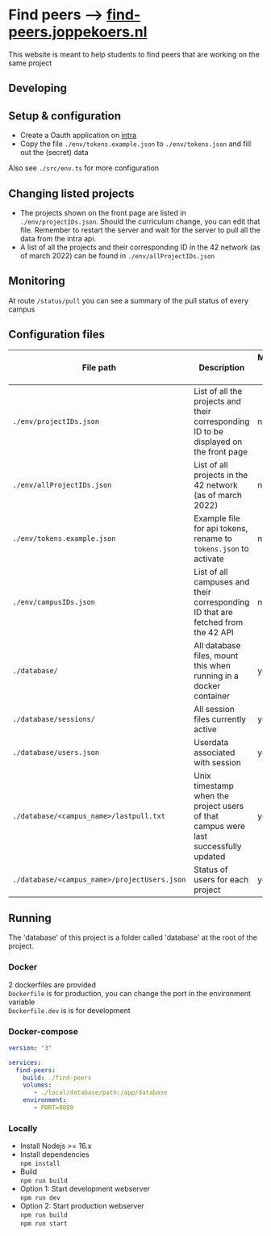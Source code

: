 # Find peers --> [find-peers.joppekoers.nl](https://find-peers.joppekoers.nl)

This website is meant to help students to find peers that are working on the same project

## Developing
## Setup & configuration
- Create a Oauth application on [intra](https://profile.intra.42.fr/oauth/applications)
- Copy the file `./env/tokens.example.json` to `./env/tokens.json` and fill out the (secret) data

Also see `./src/env.ts` for more configuration

## Changing listed projects
- The projects shown on the front page are listed in `./env/projectIDs.json`. Should the curriculum change, you can edit that file. Remember to restart the server and wait for the server to pull all the data from the intra api.
- A list of all the projects and their corresponding ID in the 42 network (as of march 2022) can be found in `./env/allProjectIDs.json`

## Monitoring
At route `/status/pull` you can see a summary of the pull status of every campus

## Configuration files
| File path                                    | Description                                                                           | Managed by server |
|----------------------------------------------|---------------------------------------------------------------------------------------|-------------------|
| `./env/projectIDs.json`                      | List of all the projects and their corresponding ID to be displayed on the front page | no                |
| `./env/allProjectIDs.json`                   | List of all projects in the 42 network (as of march 2022)                             | no                |
| `./env/tokens.example.json`                  | Example file for api tokens, rename to `tokens.json` to activate                      | no                |
| `./env/campusIDs.json`                       | List of all campuses and their corresponding ID that are fetched from the 42 API      | no                |
| `./database/`                                | All database files, mount this when running in a docker container                     | yes               |
| `./database/sessions/`                       | All session files currently active                                                    | yes               |
| `./database/users.json`                      | Userdata associated with session                                                      | yes               |
| `./database/<campus_name>/lastpull.txt`      | Unix timestamp when the project users of that campus were last successfully updated   | yes               |
| `./database/<campus_name>/projectUsers.json` | Status of users for each project                                                      | yes               |

## Running
The 'database' of this project is a folder called 'database' at the root of the project.
### Docker
2 dockerfiles are provided\
`Dockerfile` is for production, you can change the port in the environment variable\
`Dockerfile.dev` is is for development
### Docker-compose
```yaml
version: "3"

services:
  find-peers:
    build: ./find-peers
    volumes:
       - ./local/database/path:/app/database
    environment:
       - PORT=8080
```

### Locally
- Install Nodejs >= 16.x
- Install dependencies\
`npm install`
- Build\
`npm run build`
- Option 1: Start development webserver\
`npm run dev`
- Option 2: Start production webserver\
`npm run build`\
`npm run start`
